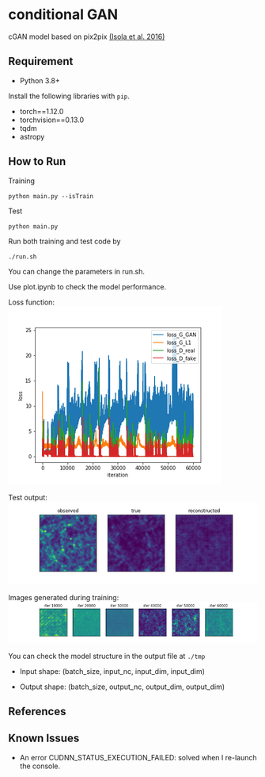 # conditional GAN

cGAN model based on pix2pix [(Isola et al. 2016)](https://github.com/eriklindernoren/PyTorch-GAN)

## Requirement

- Python 3.8+

Install the following libraries with `pip`.
- torch==1.12.0
- torchvision==0.13.0
- tqdm
- astropy

## How to Run

Training
```
python main.py --isTrain 
```

Test
```
python main.py
```

Run both training and test code by 
```
./run.sh
```
You can change the parameters in run.sh.


Use plot.ipynb to check the model performance. 

Loss function:  
![loss](https://github.com/knmoriwaki/IM2IM/blob/image/loss.png) 

Test output:  
![test](/image/test_image.png) 

Images generated during training:  
![iter](image/training_iter.png)

You can check the model structure in the output file at `./tmp`


- Input shape: (batch_size, input_nc, input_dim, input_dim)

- Output shape: (batch_size, output_nc, output_dim, output_dim)


## References


## Known Issues

- An error CUDNN_STATUS_EXECUTION_FAILED:
solved when I re-launch the console.


